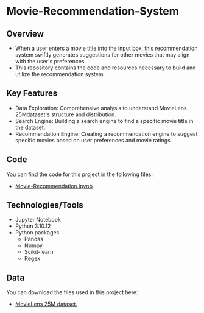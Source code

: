 # Movie-Recommendation-System

## Overview

- When a user enters a movie title into the input box, this recommendation system swiftly generates suggestions for other movies that may align with the user's preferences.
- This repository contains the code and resources necessary to build and utilize the recommendation system.

## Key Features

* Data Exploration: Comprehensive analysis to understand MovieLens 25Mdataset's structure and distribution.
* Search Engine: Building a search engine to find a specific movie title in the dataset. 
* Recommendation Engine: Creating a recommendation engine to suggest specific movies based on user preferences and movie ratings.

## Code

You can find the code for this project in the following files:

- [Movie-Recommendation.ipynb](https://github.com/LasithaAmarasinghe/Movie-Recommendation/blob/main/Movie%20Recommendation.ipynb)
  
## Technologies/Tools 

* Jupyter Notebook
* Python 3.10.12
* Python packages
  * Pandas
  * Numpy
  * Scikit-learn
  * Regex 

## Data

You can download the files used in this project here:
* [MovieLens 25M dataset.](https://grouplens.org/datasets/movielens/25m/)

